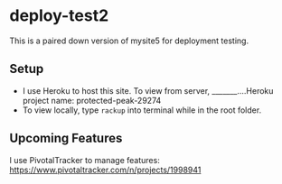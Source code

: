 # deploy-test2
This is a paired down version of mysite5 for deployment testing.  


## Setup
* I use Heroku to host this site. To view from server, _______....Heroku project name: protected-peak-29274
* To view locally, type `rackup` into terminal while in the root folder.


## Upcoming Features
I use PivotalTracker to manage features: https://www.pivotaltracker.com/n/projects/1998941
